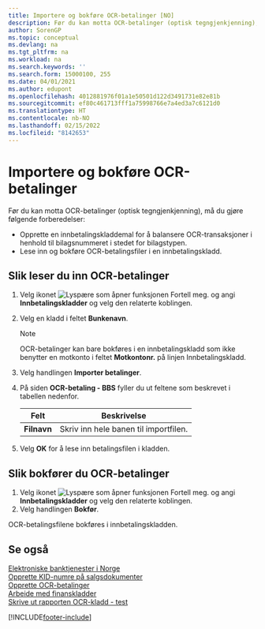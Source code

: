 ```yaml
---
title: Importere og bokføre OCR-betalinger [NO]
description: Før du kan motta OCR-betalinger (optisk tegngjenkjenning), må du gjøre noen forberedelser i den norske versjonen av Business Central.
author: SorenGP
ms.topic: conceptual
ms.devlang: na
ms.tgt_pltfrm: na
ms.workload: na
ms.search.keywords: ''
ms.search.form: 15000100, 255
ms.date: 04/01/2021
ms.author: edupont
ms.openlocfilehash: 4012881976f01a1e50501d122d3491731e82e81b
ms.sourcegitcommit: ef80c461713fff1a75998766e7a4ed3a7c6121d0
ms.translationtype: HT
ms.contentlocale: nb-NO
ms.lasthandoff: 02/15/2022
ms.locfileid: "8142653"
---
```

# <a name="import-and-post-ocr-payments"></a>Importere og bokføre OCR-betalinger
Før du kan motta OCR-betalinger (optisk tegngjenkjenning), må du gjøre følgende forberedelser:  

- Opprette en innbetalingskladdemal for å balansere OCR-transaksjoner i henhold til bilagsnummeret i stedet for bilagstypen.  
- Lese inn og bokføre OCR-betalingsfiler i en innbetalingskladd.  

## <a name="to-import-ocr-payments"></a>Slik leser du inn OCR-betalinger  

1.  Velg ikonet ![Lyspære som åpner funksjonen Fortell meg.](../../media/ui-search/search_small.png "Fortell hva du vil gjøre") og angi **Innbetalingskladder** og velg den relaterte koblingen.  
2.  Velg en kladd i feltet **Bunkenavn**.  

    > [!NOTE]  
    >  OCR-betalinger kan bare bokføres i en innbetalingskladd som ikke benytter en motkonto i feltet **Motkontonr.** på linjen Innbetalingskladd.  

3.  Velg handlingen **Importer betalinger**.  
4.  På siden **OCR-betaling - BBS** fyller du ut feltene som beskrevet i tabellen nedenfor.  

    |Felt|Beskrivelse|  
    |---------------------------------|---------------------------------------|  
    |**Filnavn**|Skriv inn hele banen til importfilen.|  

5.  Velg **OK** for å lese inn betalingsfilen i kladden.  

## <a name="to-post-ocr-payments"></a>Slik bokfører du OCR-betalinger  

1.  Velg ikonet ![Lyspære som åpner funksjonen Fortell meg.](../../media/ui-search/search_small.png "Fortell hva du vil gjøre") og angi **Innbetalingskladder** og velg den relaterte koblingen.  
2.  Velg handlingen **Bokfør**.  

OCR-betalingsfilene bokføres i innbetalingskladden.  

## <a name="see-also"></a>Se også  
 [Elektroniske banktjenester i Norge](electronic-banking-in-norway.md)   
 [Opprette KID-numre på salgsdokumenter](how-to-set-up-kid-numbers-on-sales-documents.md)   
 [Opprette OCR-betalinger](how-to-set-up-ocr-payments.md)   
 [Arbeide med finanskladder](../../ui-work-general-journals.md)   
 [Skrive ut rapporten OCR-kladd - test](how-to-print-the-ocr-journal-test-report.md)


[!INCLUDE[footer-include](../../includes/footer-banner.md)]